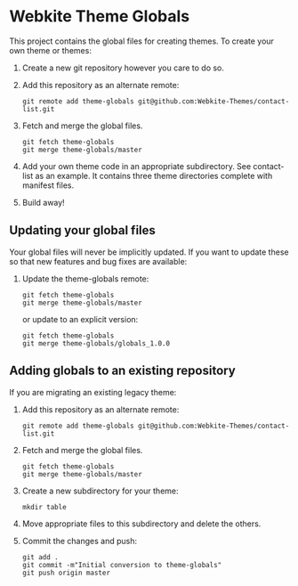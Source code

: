 Webkite Theme Globals
=====================

This project contains the global files for creating themes.  To create
your own theme or themes:

1.  Create a new git repository however you care to do so.

2.  Add this repository as an alternate remote:

        git remote add theme-globals git@github.com:Webkite-Themes/contact-list.git

3.  Fetch and merge the global files.

        git fetch theme-globals
        git merge theme-globals/master

4.  Add your own theme code in an appropriate subdirectory.  See
    contact-list as an example.  It contains three theme directories
    complete with manifest files.

5.  Build away!

Updating your global files
--------------------------

Your global files will never be implicitly updated.  If you want to
update these so that new features and bug fixes are available:

1.  Update the theme-globals remote:

        git fetch theme-globals
        git merge theme-globals/master

    or update to an explicit version:

        git fetch theme-globals
        git merge theme-globals/globals_1.0.0

Adding globals to an existing repository
----------------------------------------

If you are migrating an existing legacy theme:


1.  Add this repository as an alternate remote:

        git remote add theme-globals git@github.com:Webkite-Themes/contact-list.git

2.  Fetch and merge the global files.

        git fetch theme-globals
        git merge theme-globals/master

4.  Create a new subdirectory for your theme:

        mkdir table

5.  Move appropriate files to this subdirectory and delete the others.

6.  Commit the changes and push:

        git add .
        git commit -m"Initial conversion to theme-globals"
        git push origin master

